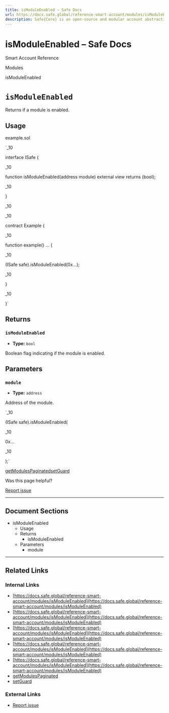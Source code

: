 ```yaml
---
title: isModuleEnabled – Safe Docs
url: https://docs.safe.global/reference-smart-account/modules/isModuleEnabled
description: Safe{Core} is an open-source and modular account abstraction stack. Learn about its features and how to use it.
---
```


# isModuleEnabled – Safe Docs

Smart Account Reference

Modules

isModuleEnabled

# `isModuleEnabled`

Returns if a module is enabled.

## Usage



example.sol

`_10

interface ISafe {

_10

function isModuleEnabled(address module) external view returns (bool);

_10

}

_10

_10

contract Example {

_10

function example() … {

_10

(ISafe safe).isModuleEnabled(0x...);

_10

}

_10

}`

## Returns

### `isModuleEnabled`

- **Type:** `bool`

Boolean flag indicating if the module is enabled.

## Parameters

### `module`

- **Type:** `address`

Address of the module.

`_10

(ISafe safe).isModuleEnabled(

_10

0x...

_10

);`

[getModulesPaginated](/reference-smart-account/modules/getModulesPaginated "getModulesPaginated")[setGuard](/reference-smart-account/guards/setGuard "setGuard")

Was this page helpful?

[Report issue](https://github.com/safe-global/safe-docs/issues/new?assignees=&labels=nextra-feedback&projects=&template=nextra-feedback.yml&title=%5BFeedback%5D+)

---

## Document Sections

- isModuleEnabled
  - Usage
  - Returns
    - isModuleEnabled
  - Parameters
    - module

---

## Related Links

### Internal Links

- [https://docs.safe.global/reference-smart-account/modules/isModuleEnabled](https://docs.safe.global/reference-smart-account/modules/isModuleEnabled)
- [https://docs.safe.global/reference-smart-account/modules/isModuleEnabled](https://docs.safe.global/reference-smart-account/modules/isModuleEnabled)
- [https://docs.safe.global/reference-smart-account/modules/isModuleEnabled](https://docs.safe.global/reference-smart-account/modules/isModuleEnabled)
- [https://docs.safe.global/reference-smart-account/modules/isModuleEnabled](https://docs.safe.global/reference-smart-account/modules/isModuleEnabled)
- [https://docs.safe.global/reference-smart-account/modules/isModuleEnabled](https://docs.safe.global/reference-smart-account/modules/isModuleEnabled)
- [getModulesPaginated](https://docs.safe.global/reference-smart-account/modules/getModulesPaginated)
- [setGuard](https://docs.safe.global/reference-smart-account/guards/setGuard)

### External Links

- [Report issue](https://github.com/safe-global/safe-docs/issues/new?assignees=&labels=nextra-feedback&projects=&template=nextra-feedback.yml&title=%5BFeedback%5D+)
